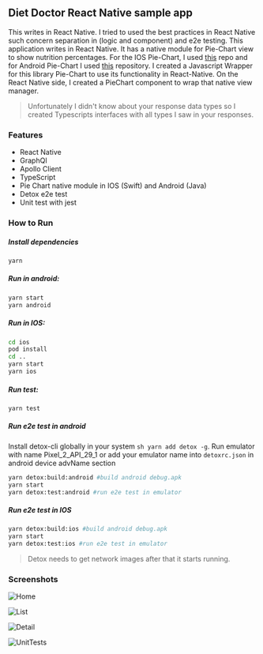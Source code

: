 ## Diet Doctor React Native sample app
This writes in React Native. I tried to used the best practices in React Native such concern separation in (logic and component) and e2e testing. 
This application writes in React Native. It has a native module for Pie-Chart view to show nutrition percentages. For the IOS Pie-Chart, I used [this](https://github.com/danielgindi/Charts) repo and for Android Pie-Chart I used [this](https://github.com/PhilJay/MPAndroidChart/commit/f6a398b) repository. I created a Javascript Wrapper for this library Pie-Chart to use its functionality in React-Native. On the React Native side, I created a PieChart component to wrap that native view manager.

> Unfortunately I didn't know about your response data types so I created Typescripts interfaces with all types I saw in your responses.

### Features

- React Native
- GraphQl 
- Apollo Client
- TypeScript
- Pie Chart native module in IOS (Swift) and Android (Java)
- Detox e2e test
- Unit test with jest

### How to Run

##### Install dependencies
```sh
yarn
```
##### Run in android:
```sh
yarn start
yarn android
```
##### Run in IOS:
```sh
cd ios
pod install
cd ..
yarn start
yarn ios
```
##### Run test:
```sh
yarn test
```
##### Run e2e test in android
Install detox-cli globally in your system ```sh yarn add detox -g```.
Run emulator with name Pixel_2_API_29_1 or add your emulator name into ```detoxrc.json``` in android device advName section

```sh
yarn detox:build:android #build android debug.apk
yarn start
yarn detox:test:android #run e2e test in emulator
```
##### Run e2e test in IOS

```sh
yarn detox:build:ios #build android debug.apk
yarn start
yarn detox:test:ios #run e2e test in emulator
```
> Detox needs to get network images after that it starts running.


### Screenshots

![Home](https://github.com/majidln/DietDoctorDemo/blob/main/screenshots/home.jpeg?raw=true)

![List](https://github.com/majidln/DietDoctorDemo/blob/main/screenshots/list.jpeg?raw=true)

![Detail](https://github.com/majidln/DietDoctorDemo/blob/main/screenshots/detail.JPEG?raw=true)

![UnitTests](https://github.com/majidln/DietDoctorDemo/blob/main/screenshots/test.png?raw=true)
